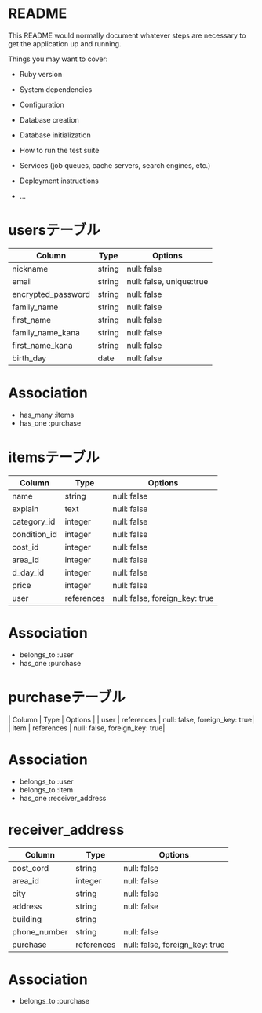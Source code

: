 # README

This README would normally document whatever steps are necessary to get the
application up and running.

Things you may want to cover:

* Ruby version

* System dependencies

* Configuration

* Database creation

* Database initialization

* How to run the test suite

* Services (job queues, cache servers, search engines, etc.)

* Deployment instructions

* ...

# usersテーブル
| Column             | Type   | Options                 |
| ------------------ | ------ | -----------             |
| nickname           | string | null: false             |
| email              | string | null: false, unique:true|
| encrypted_password | string | null: false             |
| family_name        | string | null: false             |
| first_name         | string | null: false             |
| family_name_kana   | string | null: false             |
| first_name_kana    | string | null: false             |
| birth_day          | date   | null: false             |

# Association
- has_many :items
- has_one :purchase

# itemsテーブル
| Column             | Type       | Options                       |
| ------             | ------     | -----------                   |
| name               | string     | null: false                   |
| explain            |  text      | null: false                   |
| category_id        | integer    | null: false                   |
| condition_id       | integer    | null: false                   |
| cost_id            | integer    | null: false                   |
| area_id            | integer    | null: false                   |
| d_day_id           | integer    | null: false                   |
| price              | integer    | null: false                   |
| user               | references | null: false, foreign_key: true|

# Association
- belongs_to :user
- has_one :purchase


# purchaseテーブル
| Column       | Type       | Options                       |
| user         | references | null: false, foreign_key: true|
| item         | references | null: false, foreign_key: true|

# Association
- belongs_to :user
- belongs_to :item
- has_one :receiver_address

# receiver_address
| Column       | Type       | Options                       |
| ------       | ------     | -----------                   |
| post_cord    | string     | null: false                   |
| area_id      | integer    | null: false                   |
| city         | string     | null: false                   |
| address      | string     | null: false                   |
| building     | string     |                               |
| phone_number | string     | null: false                   |
| purchase     | references | null: false, foreign_key: true|

# Association
- belongs_to :purchase